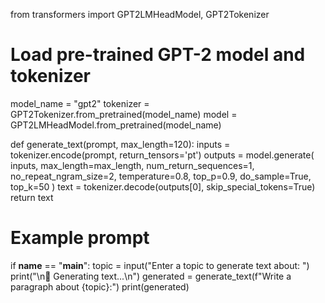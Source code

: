 from transformers import GPT2LMHeadModel, GPT2Tokenizer

# Load pre-trained GPT-2 model and tokenizer
model_name = "gpt2"
tokenizer = GPT2Tokenizer.from_pretrained(model_name)
model = GPT2LMHeadModel.from_pretrained(model_name)

def generate_text(prompt, max_length=120):
    inputs = tokenizer.encode(prompt, return_tensors='pt')
    outputs = model.generate(
        inputs,
        max_length=max_length,
        num_return_sequences=1,
        no_repeat_ngram_size=2,
        temperature=0.8,
        top_p=0.9,
        do_sample=True,
        top_k=50
    )
    text = tokenizer.decode(outputs[0], skip_special_tokens=True)
    return text

# Example prompt
if __name__ == "__main__":
    topic = input("Enter a topic to generate text about: ")
    print("\n🧠 Generating text...\n")
    generated = generate_text(f"Write a paragraph about {topic}:")
    print(generated)
